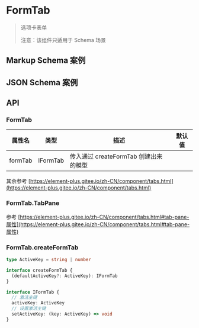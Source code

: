 # FormTab

> 选项卡表单
>
> 注意：该组件只适用于 Schema 场景

## Markup Schema 案例

<dumi-previewer demoPath="guide/form-tab/markup-schema" />

## JSON Schema 案例

<dumi-previewer demoPath="guide/form-tab/json-schema" />

## API

### FormTab

| 属性名  | 类型     | 描述                                  | 默认值 |
| ------- | -------- | ------------------------------------- | ------ |
| formTab | IFormTab | 传入通过 createFormTab 创建出来的模型 |        |

其余参考 [https://element-plus.gitee.io/zh-CN/component/tabs.html](https://element-plus.gitee.io/zh-CN/component/tabs.html)

### FormTab.TabPane

参考 [https://element-plus.gitee.io/zh-CN/component/tabs.html#tab-pane-属性](https://element-plus.gitee.io/zh-CN/component/tabs.html#tab-pane-属性)

### FormTab.createFormTab

```ts pure
type ActiveKey = string | number

interface createFormTab {
  (defaultActiveKey?: ActiveKey): IFormTab
}

interface IFormTab {
  // 激活主键
  activeKey: ActiveKey
  // 设置激活主键
  setActiveKey: (key: ActiveKey) => void
}
```
